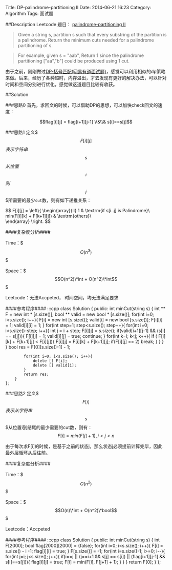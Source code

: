 Title: DP-palindrome-partitioning II 
Date: 2014-06-21 16:23
Category: Algorithm
Tags: 面试题

##Description
Leetcode 题目： [palindrome-partitioning II](https://oj.leetcode.com/problems/palindrome-partitioning-ii/)

> Given a string s, partition s such that every substring of the partition is a palindrome.
> Return the minimum cuts needed for a palindrome partitioning of s.

> For example, given s = "aab",
> Return 1 since the palindrome partitioning ["aa","b"] could be produced using 1 cut.


由于之前，刚刚做过[DP-括号匹配(网易有道面试题)]({filename}/matchDp.md)，感觉可以利用相似的dp策略来做。后来，经历了各种超时，内存溢出，才去发现有更好的解决办法，可以针对时间和空间分别进行优化，感觉做这道题目比较有收获。

##Solution

###思路0
首先，求回文的时候，可以借助DP的思想，可以加快check回文的速度：

$$flag[i][j] = flag[i+1][j-1] \\&\\&  s[i]==s[j]$$

###思路1
定义$$$F[i][j]$$$表示字符串$$$s$$$从位置$$$i$$$到$$$j$$$所需要的最少<code>cut</code>数，则有如下递推关系：

$$
F[i][j] = \\left\\{ \begin{array}{ll}
1 & \\textrm{if s[i..j] is Palindrome}\\\
min(F[i][k] + F[k+1][j]) & \\textrm{others}\\\
\\end{array} \\right.
$$

####复杂度分析####

Time：$$$O(n^3)$$$  

Space：$$$O(n^2)\*int + O(n^2)\*int$$$

Leetcode：无法Accpeted， 时间空间，均无法满足要求

####参考程序####
    :::cpp
    class Solution {
    public:
        int minCut(string s) {
            int ** F = new int * [s.size()];
            bool ** valid = new bool * [s.size()];
            for(int i=0; i<s.size(); i++){
                F[i] = new int [s.size()];
                valid[i] = new bool [s.size()];
                F[i][i] = 1;
                valid[i][i] = 1;
            }
            for(int step=1; step<s.size(); step++){
                for(int i=0; i<s.size()-step; i++){
                    int j = i + step;
                    F[i][j] = s.size();
                    if(valid[i+1][j-1] && (s[i] == s[j])){
                        F[i][j] = 1;
                        valid[i][j] = true;
                        continue;
                    }
                    for(int k=i; k<j; k++){
                        if ( F[i][k] + F[k+1][j] < F[i][j]){
                                F[i][j] = F[i][k] + F[k+1][j];
                                if(F[i][j] == 2) break;
                            }
                    }
                }
            }
            bool res =  F[0][s.size()-1] - 1;
            
            for(int i=0; i<s.size(); i++){
                delete [] F[i];
                delete [] valid[i];
            }
            return res;
        }
    };


###思路2
定义$$$F[i]$$$表示从字符串$$$s$$$从位置i到结尾的最少需要的cut数，则有：
$$F[i]=min(F[j]+1) ,{i<j<n}$$

由于每次求F[i]的时候，是基于之前的状态j，那么状态j必须提前计算完毕，因此最外层循环从后往前。

####复杂度分析####

Time：$$$O(n^2)$$$  

Space：$$$O(n)\*int + O(n^2)\*bool$$$

Leetcode：Accpeted

####参考程序####
    :::cpp
    class Solution {
    public:
        int minCut(string s) {
            int F[2000];
            bool flag[2000][2000] = {false};
            for(int i=0; i<s.size(); i++){
                F[i] = s.size() - i -1;
                flag[i][i] = true;
            }
            F[s.size()] = -1;
            for(int i=s.size()-1; i>=0; i--){
                for(int j=i; j<s.size(); j++){
                    if(i==j || (j==i+1 && s[j] == s[i]) || (flag[i+1][j-1] && s[i]==s[j])){
                        flag[i][j] = true;
                        F[i] = min(F[i], F[j+1] + 1);
                    }
                }
            }
            return F[0];
        }
    };
    
